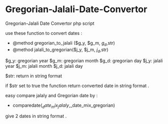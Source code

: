 Gregorian-Jalali-Date-Convertor
===============================

Gregorian-Jalali Date Convertor php script

use these function to convert dates :

* @method gregorian_to_jalali ($g_y, $g_m, $g_d,$str)       
* @method jalali_to_gregorian($j_y, $j_m, $j_d,$str) 

$g_y: gregorian year
$g_m: gregorian month
$g_d: gregorian day
$j_y: jalali year
$j_m: jalali month
$j_d: jalali day

$str: return in string format

if $str set to true the function return converted date in string format .

easy compare jalaly and Gregorian date by :

* comparedate($_date_mix_jalaly,$_date_mix_gregorian)

give 2 dates in string format .